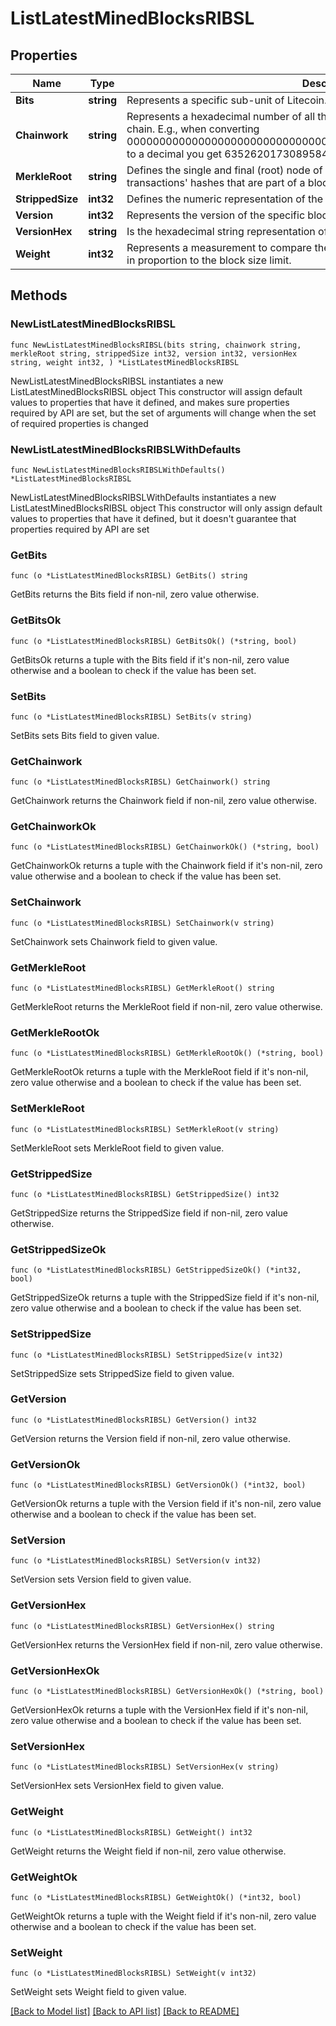 # ListLatestMinedBlocksRIBSL

## Properties

Name | Type | Description | Notes
------------ | ------------- | ------------- | -------------
**Bits** | **string** | Represents a specific sub-unit of Litecoin. Bits have two-decimal precision. | 
**Chainwork** | **string** | Represents a hexadecimal number of all the hashes necessary to produce the current chain. E.g., when converting 0000000000000000000000000000000000000000000086859f7a841475b236fd to a decimal you get 635262017308958427068157 hashes, or 635262 exahashes. | 
**MerkleRoot** | **string** | Defines the single and final (root) node of a Merkle tree. It is the combined hash of all transactions&#39; hashes that are part of a blockchain block. | 
**StrippedSize** | **int32** | Defines the numeric representation of the block size excluding the witness data. | 
**Version** | **int32** | Represents the version of the specific block on the blockchain. | 
**VersionHex** | **string** | Is the hexadecimal string representation of the block&#39;s version. | 
**Weight** | **int32** | Represents a measurement to compare the size of different transactions to each other in proportion to the block size limit. | 

## Methods

### NewListLatestMinedBlocksRIBSL

`func NewListLatestMinedBlocksRIBSL(bits string, chainwork string, merkleRoot string, strippedSize int32, version int32, versionHex string, weight int32, ) *ListLatestMinedBlocksRIBSL`

NewListLatestMinedBlocksRIBSL instantiates a new ListLatestMinedBlocksRIBSL object
This constructor will assign default values to properties that have it defined,
and makes sure properties required by API are set, but the set of arguments
will change when the set of required properties is changed

### NewListLatestMinedBlocksRIBSLWithDefaults

`func NewListLatestMinedBlocksRIBSLWithDefaults() *ListLatestMinedBlocksRIBSL`

NewListLatestMinedBlocksRIBSLWithDefaults instantiates a new ListLatestMinedBlocksRIBSL object
This constructor will only assign default values to properties that have it defined,
but it doesn't guarantee that properties required by API are set

### GetBits

`func (o *ListLatestMinedBlocksRIBSL) GetBits() string`

GetBits returns the Bits field if non-nil, zero value otherwise.

### GetBitsOk

`func (o *ListLatestMinedBlocksRIBSL) GetBitsOk() (*string, bool)`

GetBitsOk returns a tuple with the Bits field if it's non-nil, zero value otherwise
and a boolean to check if the value has been set.

### SetBits

`func (o *ListLatestMinedBlocksRIBSL) SetBits(v string)`

SetBits sets Bits field to given value.


### GetChainwork

`func (o *ListLatestMinedBlocksRIBSL) GetChainwork() string`

GetChainwork returns the Chainwork field if non-nil, zero value otherwise.

### GetChainworkOk

`func (o *ListLatestMinedBlocksRIBSL) GetChainworkOk() (*string, bool)`

GetChainworkOk returns a tuple with the Chainwork field if it's non-nil, zero value otherwise
and a boolean to check if the value has been set.

### SetChainwork

`func (o *ListLatestMinedBlocksRIBSL) SetChainwork(v string)`

SetChainwork sets Chainwork field to given value.


### GetMerkleRoot

`func (o *ListLatestMinedBlocksRIBSL) GetMerkleRoot() string`

GetMerkleRoot returns the MerkleRoot field if non-nil, zero value otherwise.

### GetMerkleRootOk

`func (o *ListLatestMinedBlocksRIBSL) GetMerkleRootOk() (*string, bool)`

GetMerkleRootOk returns a tuple with the MerkleRoot field if it's non-nil, zero value otherwise
and a boolean to check if the value has been set.

### SetMerkleRoot

`func (o *ListLatestMinedBlocksRIBSL) SetMerkleRoot(v string)`

SetMerkleRoot sets MerkleRoot field to given value.


### GetStrippedSize

`func (o *ListLatestMinedBlocksRIBSL) GetStrippedSize() int32`

GetStrippedSize returns the StrippedSize field if non-nil, zero value otherwise.

### GetStrippedSizeOk

`func (o *ListLatestMinedBlocksRIBSL) GetStrippedSizeOk() (*int32, bool)`

GetStrippedSizeOk returns a tuple with the StrippedSize field if it's non-nil, zero value otherwise
and a boolean to check if the value has been set.

### SetStrippedSize

`func (o *ListLatestMinedBlocksRIBSL) SetStrippedSize(v int32)`

SetStrippedSize sets StrippedSize field to given value.


### GetVersion

`func (o *ListLatestMinedBlocksRIBSL) GetVersion() int32`

GetVersion returns the Version field if non-nil, zero value otherwise.

### GetVersionOk

`func (o *ListLatestMinedBlocksRIBSL) GetVersionOk() (*int32, bool)`

GetVersionOk returns a tuple with the Version field if it's non-nil, zero value otherwise
and a boolean to check if the value has been set.

### SetVersion

`func (o *ListLatestMinedBlocksRIBSL) SetVersion(v int32)`

SetVersion sets Version field to given value.


### GetVersionHex

`func (o *ListLatestMinedBlocksRIBSL) GetVersionHex() string`

GetVersionHex returns the VersionHex field if non-nil, zero value otherwise.

### GetVersionHexOk

`func (o *ListLatestMinedBlocksRIBSL) GetVersionHexOk() (*string, bool)`

GetVersionHexOk returns a tuple with the VersionHex field if it's non-nil, zero value otherwise
and a boolean to check if the value has been set.

### SetVersionHex

`func (o *ListLatestMinedBlocksRIBSL) SetVersionHex(v string)`

SetVersionHex sets VersionHex field to given value.


### GetWeight

`func (o *ListLatestMinedBlocksRIBSL) GetWeight() int32`

GetWeight returns the Weight field if non-nil, zero value otherwise.

### GetWeightOk

`func (o *ListLatestMinedBlocksRIBSL) GetWeightOk() (*int32, bool)`

GetWeightOk returns a tuple with the Weight field if it's non-nil, zero value otherwise
and a boolean to check if the value has been set.

### SetWeight

`func (o *ListLatestMinedBlocksRIBSL) SetWeight(v int32)`

SetWeight sets Weight field to given value.



[[Back to Model list]](../README.md#documentation-for-models) [[Back to API list]](../README.md#documentation-for-api-endpoints) [[Back to README]](../README.md)


